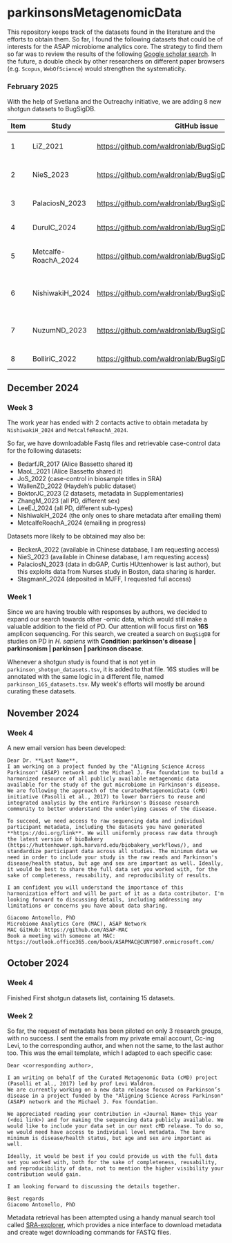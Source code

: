 # parkinsonsMetagenomicData

This repository keeps track of the datasets found in the literature and the efforts to obtain them. So far, I found the following datasets that could be of interests for the ASAP microbiome analytics core. The strategy to find them so far was to review the results of the following [Google scholar search](https://scholar.google.com/scholar?hl=it&as_sdt=0,33&q=“metagenomic*”+AND+"parkinson*"). In the future, a double check by other researchers on different paper browsers (e.g. `Scopus`, `WebOfScience`) would strengthen the systematicity.

### February 2025

With the help of Svetlana and the Outreachy initiative, we are adding 8 new shotgun datasets to BugSigDB.

| Item | Study | GitHub issue | BugSigDB Study | Status |
|---|---|---|---|---|
| 1 | LiZ_2021 | https://github.com/waldronlab/BugSigDBcuration/issues/600 | https://bugsigdb.org/34276644 | curated and reviewed |
| 2 | NieS_2023 | https://github.com/waldronlab/BugSigDBcuration/issues/601 | https://bugsigdb.org/36995383 | curated and reviewed |
| 3 | PalaciosN_2023 | https://github.com/waldronlab/BugSigDBcuration/issues/602 | https://bugsigdb.org/37314861 | curated and reviewed |
| 4 | DuruIC_2024 | https://github.com/waldronlab/BugSigDBcuration/issues/603 | https://bugsigdb.org/39143178 | under curation |
| 5 | Metcalfe-RoachA_2024 | https://github.com/waldronlab/BugSigDBcuration/issues/604 | https://bugsigdb.org/39192744 | curated and under review |
| 6 | NishiwakiH_2024 | https://github.com/waldronlab/BugSigDBcuration/issues/605 | https://bugsigdb.org/38773112  | curated and under review |
| 7 | NuzumND_2023 | https://github.com/waldronlab/BugSigDBcuration/issues/606 | https://bugsigdb.org/37150399  | curated and under review |
| 8 | BolliriC_2022 | https://github.com/waldronlab/BugSigDBcuration/issues/607 | https://bugsigdb.org/3585214 | under curation |


## December 2024

### Week 3

The work year has ended with 2 contacts active to obtain metadata by
`NishiwakiH_2024` and `MetcalfeRoachA_2024`. 

So far, we have downloadable Fastq files and retrievable case-control data for 
the following  datasets:
  - BedarfJR_2017 (Alice Bassetto shared it)
  - MaoL_2021 (Alice Bassetto shared it)
  - JoS_2022 (case-control in biosample titles in SRA)
  - WallenZD_2022 (Haydeh’s public dataset)
  - BoktorJC_2023 (2 datasets, metadata in Supplementaries)
  - ZhangM_2023 (all PD, different sex)
  - LeeEJ_2024 (all PD, different sub-types)
  - NishiwakiH_2024 (the only ones to share metadata after emailing them)
  - MetcalfeRoachA_2024 (emailing in progress)

Datasets more likely to be obtained may also be:

  - BeckerA_2022 (available in Chinese database, I am requesting access)
  - NieS_2023 (available in Chinese database, I am requesting access)
  - PalaciosN_2023 (data in dbGAP, Curtis HUttenhower is last author), but this
  exploits data from Nurses study in Boston, data sharing is harder.
  - StagmanK_2024 (deposited in MJFF, I requested full access)

### Week 1

Since we are having trouble with responses by authors, we decided to expand 
our search towards other -omic data, which would still make a valuable addition
to the field of PD. Our attention will focus first on **16S** amplicon sequencing.
For this search, we created a search on `BugSigDB` for studies on PD in *H. sapiens*
with **Condition: parkinson's disease | parkinsonism | parkinson | parkinson disease**.

Whenever a shotgun study is found that is not yet in `parkinson_shotgun_datasets.tsv`, 
it is added to that file. 16S studies will be annotated with the same logic 
in a different file, named `parkinson_16S_datasets.tsv`. My week's efforts will
mostly be around curating these datasets.

## November 2024

### Week 4

A new email version has been developed:

```
Dear Dr. **Last Name**,
I am working on a project funded by the "Aligning Science Across Parkinson" (ASAP) network and the Michael J. Fox foundation to build a harmonized resource of all publicly available metagenomic data available for the study of the gut microbiome in Parkinson's disease. We are following the approach of the curatedMetagenomicData (cMD) initiative (Pasolli et al., 2017) to lower barriers to reuse and integrated analysis by the entire Parkinson's Disease research community to better understand the underlying causes of the disease.
 
To succeed, we need access to raw sequencing data and individual participant metadata, including the datasets you have generated **https://doi.org/link**. We will uniformly process raw data through the latest version of bioBakery (https://huttenhower.sph.harvard.edu/biobakery_workflows/), and standardize participant data across all studies. The minimum data we need in order to include your study is the raw reads and Parkinson's disease/health status, but age and sex are important as well. Ideally, it would be best to share the full data set you worked with, for the sake of completeness, reusability, and reproducibility of results.
 
I am confident you will understand the importance of this harmonization effort and will be part of it as a data contributor. I'm looking forward to discussing details, including addressing any limitations or concerns you have about data sharing.
 
Giacomo Antonello, PhD 
Microbiome Analytics Core (MAC), ASAP Network
MAC GitHub: https://github.com/ASAP-MAC
Book a meeting with someone at MAC: https://outlook.office365.com/book/ASAPMAC@CUNY907.onmicrosoft.com/
```

## October 2024

### Week 4

Finished First shotgun datasets list, containing 15 datasets.

### Week 2

So far, the request of metadata has been piloted on only 3 research groups, with no success. I sent the emails from my private email account, Cc-ing Levi, to the corresponding author, and when not the same, to the last author too. This was the email template, which I adapted to each specific case:

```
Dear <corresponding author>,

I am writing on behalf of the Curated Metagenomic Data (cMD) project (Pasolli et al., 2017) led by prof Levi Waldron.
We are currently working on a new data release focused on Parkinson’s disease in a project funded by the "Aligning Science Across Parkinson" (ASAP) network and the Michael J. Fox foundation.

We appreciated reading your contribution in <Journal Name> this year (<doi link>) and for making the sequencing data publicly available. We would like to include your data set in our next cMD release. To do so, we would need have access to individual level metadata. The bare minimum is disease/health status, but age and sex are important as well.

Ideally, it would be best if you could provide us with the full data set you worked with, both for the sake of completeness, reusability, and reproducibility of data, not to mention the higher visibility your contribution would gain.

I am looking forward to discussing the details together.

Best regards
Giacomo Antonello, PhD
```

Metadata retrieval has been attempted using a handy manual search tool called
[SRA-explorer](https://sra-explorer.info/#), which provides a nice interface
to download metadata and create wget downloading commands for FASTQ files.

